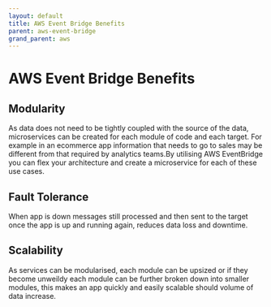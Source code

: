 ```yaml
---
layout: default
title: AWS Event Bridge Benefits
parent: aws-event-bridge
grand_parent: aws
---
```


# AWS Event Bridge Benefits

## Modularity

As data does not need to be tightly coupled with the source of the data, microservices can be created for each module of code and each target. For example in an ecommerce app information that needs to go to sales may be different from that required by analytics teams.By utilising AWS EventBridge you can flex your architecture and create a microservice for each of these use cases.

## Fault Tolerance

When app is down messages still processed and then sent to the target once the app is up and running again, reduces data loss and downtime.

## Scalability

As services can be modularised, each module can be upsized or if they become unweildy each module can be further broken down into smaller modules, this makes an app quickly and easily scalable should volume of data increase.
